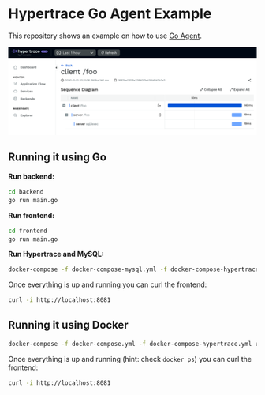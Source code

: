 # Hypertrace Go Agent Example

This repository shows an example on how to use [Go Agent](https://github.com/hypertrace/goagent).

![Screenshot](screenshot.png)

## Running it using Go

**Run backend:**

```bash
cd backend
go run main.go
```

**Run frontend:**

```bash
cd frontend
go run main.go
```

**Run Hypertrace and MySQL:**

```bash
docker-compose -f docker-compose-mysql.yml -f docker-compose-hypertrace.yml up --renew-anon-volumes
```

Once everything is up and running you can curl the frontend:

```bash
curl -i http://localhost:8081
```

## Running it using Docker

```bash
docker-compose -f docker-compose.yml -f docker-compose-hypertrace.yml up --renew-anon-volumes
```

Once everything is up and running (hint: check `docker ps`) you can curl the frontend:

```bash
curl -i http://localhost:8081
```
